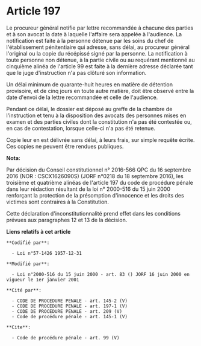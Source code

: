 # Article 197

Le procureur général notifie par lettre recommandée à chacune des parties et à son avocat la date à laquelle l'affaire sera
appelée à l'audience. La notification est faite à la personne détenue par les soins du chef de l'établissement pénitentiaire
qui adresse, sans délai, au procureur général l'original ou la copie du récépissé signé par la personne. La notification à
toute personne non détenue, à la partie civile ou au requérant mentionné au cinquième alinéa de l'article 99 est faite à la
dernière adresse déclarée tant que le juge d'instruction n'a pas clôturé son information. 

Un délai minimum de quarante-huit heures en matière de détention provisoire, et de cinq jours en toute autre matière, doit
être observé entre la date d'envoi de la lettre recommandée et celle de l'audience. 

Pendant ce délai, le dossier est déposé au greffe de la chambre de l'instruction et tenu à la disposition des avocats des
personnes mises en examen et des parties civiles dont la constitution n'a pas été contestée ou, en cas de contestation,
lorsque celle-ci n'a pas été retenue. 

Copie leur en est délivrée sans délai, à leurs frais, sur simple requête écrite. Ces copies ne peuvent être rendues
publiques.

**Nota:**

Par décision du Conseil constitutionnel n° 2016-566 QPC du 16 septembre 2016 (NOR : CSCX1626090S) (JORF n°0218 du 18
septembre 2016), les troisième et quatrième alinéas de l'article 197 du code de procédure pénale dans leur rédaction
résultant de la loi n° 2000-516 du 15 juin 2000 renforçant la protection de la présomption d'innocence et les droits des
victimes sont contraires à la Constitution.

Cette déclaration d'inconstitutionnalité prend effet dans les conditions prévues aux paragraphes 12 et 13 de la décision.

**Liens relatifs à cet article**

	**Codifié par**:

	  - Loi n°57-1426 1957-12-31

	**Modifié par**:

	  - Loi n°2000-516 du 15 juin 2000 - art. 83 () JORF 16 juin 2000 en vigueur le 1er janvier 2001

	**Cité par**:

	  - CODE DE PROCEDURE PENALE - art. 145-2 (V)
	  - CODE DE PROCEDURE PENALE - art. 197-1 (V)
	  - CODE DE PROCEDURE PENALE - art. 209 (V)
	  - Code de procédure pénale - art. 145-1 (V)

	**Cite**:

	  - Code de procédure pénale - art. 99 (V)
